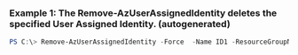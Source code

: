 ### Example 1: The Remove-AzUserAssignedIdentity deletes the specified User Assigned Identity. (autogenerated)
```powershell
PS C:\> Remove-AzUserAssignedIdentity -Force  -Name ID1 -ResourceGroupName PSRG
```

